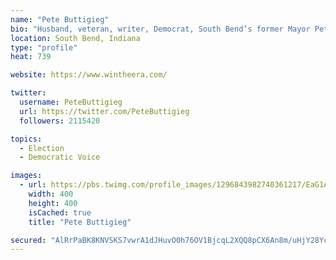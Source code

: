 ```yaml
---
name: "Pete Buttigieg"
bio: "Husband, veteran, writer, Democrat, South Bend’s former Mayor Pete. Boot-Edge-Edge. (he/him)"
location: South Bend, Indiana
type: "profile"
heat: 739

website: https://www.wintheera.com/

twitter:
  username: PeteButtigieg
  url: https://twitter.com/PeteButtigieg
  followers: 2115420

topics:
  - Election
  - Democratic Voice

images:
  - url: https://pbs.twimg.com/profile_images/1296843982740361217/EaG1ATqj_400x400.jpg
    width: 400
    height: 400
    isCached: true
    title: "Pete Buttigieg"

secured: "AlRrPaBK8KNVSKS7vwrA1dJHuvO0h76OV1BjcqL2XQQ8pCX6An8m/uHjY28YcHciCF5/YxBQmo1yoYon9NvIL7cXKZHR267aYgm7Kw0/W3rqdf1A1sGlRc/bwHLJt42tq+6vImQFyOq2+tBg+6HOWqFv4lAQ7FQIY8LkZcmB5RALVO9B6v1IDWpq9BTUPsnoIoIyNnrO/pK5eWkFxMHAHdSs1NnK4ycxYpEQHkgnlpq5yEIVbHzb48mRlIos3K6pnBOxM9Lo2Hpb3JCNIQ3g07hJUjy9ogu470jC1Ai1i5jZdUEDzI9u7HQM4MCRcY8HI3IN6LQq+dZ08SLKTpbBCOIsvY/eO1/cCFs1mObk/axc133NbYwUHI9x/nkYB3u8;dur4Qpl41HA9Pd1f9EIbJg=="
---
```


